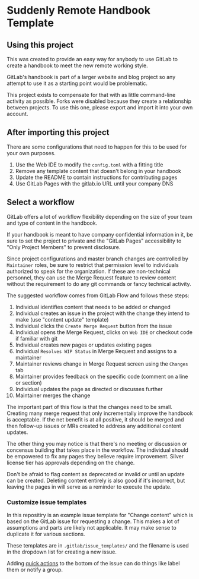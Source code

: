 # Suddenly Remote Handbook Template

## Using this project

This was created to provide an easy way for anybody to use GitLab to create a handbook to meet the new remote working style. 

GitLab's handbook is part of a larger website and blog project so any attempt to use it as a starting point would be problematic. 

This project exists to compensate for that with as little command-line activity as possible.  Forks were disabled because they create a relationship between projects.  To use this one, please export and import it into your own account. 

## After importing this project

There are some configurations that need to happen for this to be used for your own purposes. 

1.  Use the Web IDE to modify the `config.toml` with a fitting title
1.  Remove any template content that doesn't belong in your handbook 
1.  Update the README to contain instructions for contributing pages
1.  Use GitLab Pages with the gitlab.io URL until your company DNS 

## Select a workflow

GitLab offers a lot of workflow flexibility depending on the size of your team and type of content in the handbook.  

If your handbook is meant to have company confidential information in it, be sure to set the project to private and the "GitLab Pages" accessibility to "Only Project Members" to prevent disclosure. 

Since project configurations and master branch changes are controlled by `Maintainer` roles, be sure to restrict that permission level to individuals authorized to speak for the organization.  If these are non-technical personnel, they can use the Merge Request feature to review content without the requirement to do any git commands or fancy technical activity. 

The suggested workflow comes from GitLab Flow and follows these steps: 

1.  Individual identifies content that needs to be added or changed
1.  Individual creates an issue in the project with the change they intend to make (use "content update" template) 
1.  Individual clicks the `Create Merge Request` button from the issue 
1.  Individual opens the Merge Request, clicks on `Web IDE` or checkout code if familiar with git
1.  Individual creates new pages or updates existing pages
1.  Individual `Resolves WIP Status` in Merge Request and assigns to a maintainer 
1.  Maintainer reviews change in Merge Request screen using the `Changes` tab
1.  Maintainer provides feedback on the specific code (comment on a line or section) 
1.  Individual updates the page as directed or discusses further
1.  Maintainer merges the change 

The important part of this flow is that the changes need to be small.  Creating many merge request that only incrementally improve the handbook is acceptable.  If the net benefit is at all positive, it should be merged and then follow-up issues or MRs created to address any additional content updates. 

The other thing you may notice is that there's no meeting or discussion or concensus building that takes place in the workflow.  The individual should be empowered to fix any pages they believe require improvement.  Silver license tier has approvals depending on the change. 

Don't be afraid to flag content as deprecated or invalid or until an update can be created.  Deleting content entirely is also good if it's incorrect, but leaving the pages in will serve as a reminder to execute the update. 
 
### Customize issue templates

In this repositiry is an example issue template for "Change content" which is based on the GitLab issue for requesting a change.  This makes a lot of assumptions and parts are likely not applicable.  It may make sense to duplicate it for various sections.  

These templates are in `.gitlab/issue_templates/` and the filename is used in the dropdown list for creating a new issue. 

Adding [quick actions](https://docs.gitlab.com/ee/user/project/quick_actions.html#quick-actions-for-issues-merge-requests-and-epics) to the bottom of the issue can do things like label them or notify a group. 

### 